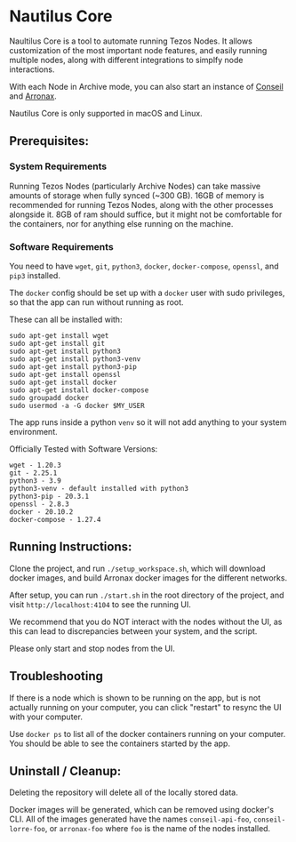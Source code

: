 # Nautilus Core

Naultilus Core is a tool to automate running Tezos Nodes. It allows customization of the most important node features, and easily running multiple nodes, along with different integrations to simplfy node interactions.

With each Node in Archive mode, you can also start an instance of [Conseil](https://github.com/Cryptonomic/Conseil) and [Arronax](https://arronax.io).

Nautilus Core is only supported in macOS and Linux. 

## Prerequisites:

### System Requirements

Running Tezos Nodes (particularly Archive Nodes) can take massive amounts of storage when fully synced (~300 GB).
16GB of memory is recommended for running Tezos Nodes, along with the other processes alongside it. 
8GB of ram should suffice, but it might not be comfortable for the containers, nor for anything else running on the machine.

### Software Requirements

You need to have `wget`, `git`, `python3`, `docker`, `docker-compose`, `openssl`, and `pip3` installed.

The `docker` config should be set up with a `docker` user with sudo privileges, so that the app can run without running as root.

These can all be installed with:

```shell
sudo apt-get install wget
sudo apt-get install git
sudo apt-get install python3
sudo apt-get install python3-venv
sudo apt-get install python3-pip
sudo apt-get install openssl
sudo apt-get install docker
sudo apt-get install docker-compose
sudo groupadd docker
sudo usermod -a -G docker $MY_USER
```

The app runs inside a python `venv` so it will not add anything to your system environment.

Officially Tested with Software Versions:
```
wget - 1.20.3
git - 2.25.1
python3 - 3.9
python3-venv - default installed with python3
python3-pip - 20.3.1
openssl - 2.8.3
docker - 20.10.2
docker-compose - 1.27.4
```

## Running Instructions:

Clone the project, and run `./setup_workspace.sh`, which will download docker images, and build Arronax docker images for the different networks.

After setup, you can run `./start.sh` in the root directory of the project, and visit `http://localhost:4104` to see the running UI.

We recommend that you do NOT interact with the nodes without the UI, as this can lead to discrepancies between your system, and the script.

Please only start and stop nodes from the UI.

## Troubleshooting

If there is a node which is shown to be running on the app, but is not actually running on your computer, you can click "restart" to resync the UI with your computer.

Use `docker ps` to list all of the docker containers running on your computer. You should be able to see the containers started by the app. 

## Uninstall / Cleanup:

Deleting the repository will delete all of the locally stored data.

Docker images will be generated, which can be removed using docker's CLI. All of the images generated have the names `conseil-api-foo`, `conseil-lorre-foo`, or `arronax-foo` where `foo` is the name of the nodes installed.

